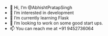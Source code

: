- 👋 Hi, I’m @AbhishtPratapSingh
- 👀 I’m interested in development
- 🌱 I’m currently learning Flask
- 💞️ I’m looking to work on some good start ups.
- 📫 You can reach me at +91 9452736064

<!---
AbhishtPratapSingh/AbhishtPratapSingh is a ✨ special ✨ repository because its `README.md` (this file) appears on your GitHub profile.
You can click the Preview link to take a look at your changes.
--->

